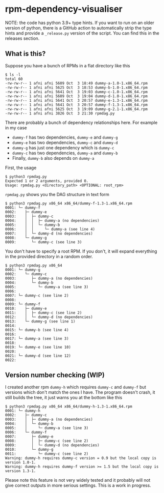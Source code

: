 # rpm-dependency-visualiser

NOTE: the code has python 3.9+ type hints. If you want to run on an older version of python, there is a GitHub action to automatically strip the type hints and provide a `_release.py` version of the script. You can find this in the releases section.

## What is this?

Suppose you have a bunch of RPMs in a flat directory like this

```
$ ls -l
total 60
-rw-rw-r-- 1 afni afni 5609 Oct  3 18:49 dummy-a-1.0-1.x86_64.rpm
-rw-rw-r-- 1 afni afni 5625 Oct  3 18:53 dummy-b-1.0-1.x86_64.rpm
-rw-rw-r-- 1 afni afni 5641 Oct  3 19:03 dummy-c-1.0-1.x86_64.rpm
-rw-rw-r-- 1 afni afni 5609 Oct  3 19:04 dummy-d-1.0-1.x86_64.rpm
-rw-rw-r-- 1 afni afni 5641 Oct  3 20:57 dummy-e-1.3-1.x86_64.rpm
-rw-rw-r-- 1 afni afni 5641 Oct  3 20:57 dummy-f-1.3-1.x86_64.rpm
-rw-rw-r-- 1 afni afni 5625 Oct  3 19:09 dummy-g-2.1-1.x86_64.rpm
-rw-rw-r-- 1 afni afni 3826 Oct  3 21:30 rpmdag.py
```

There are probably a bunch of dependency relationships here. For example in my case
- `dummy-f` has two dependencies, `dummy-e` and `dummy-g`
- `dummy-e` has two dependencies, `dummy-c` and `dummy-d`
- `dummy-g` has just one dependency which is `dummy-c`
- `dummy-c` has two dependencies, `dummy-a` and `dummy-b`
- Finally, `dummy-b` also depends on `dummy-a`

First, the usage

```
$ python3 rpmdag.py
Expected 1 or 2 arguments, provided 0.
Usage: rpmdag.py <directory_path> <OPTIONAL: root_rpm>
```

`rpmdag.py` shows you the DAG structure in text form

```
$ python3 rpmdag.py x86_64 x86_64/dummy-f-1.3-1.x86_64.rpm
0001: └─ dummy-f
0002:    ├─ dummy-e
0003:    │  ├─ dummy-c
0004:    │  │  ├─ dummy-a (no dependencies)
0005:    │  │  └─ dummy-b
0006:    │  │     └─ dummy-a (see line 4)
0007:    │  └─ dummy-d (no dependencies)
0008:    └─ dummy-g
0009:       └─ dummy-c (see line 3)
```

You don't have to specify a root RPM. If you don't, it will expand everything in the provided
directory in a random order.

```
$ python3 rpmdag.py x86_64
0001: └─ dummy-g
0002:    └─ dummy-c
0003:       ├─ dummy-a (no dependencies)
0004:       └─ dummy-b
0005:          └─ dummy-a (see line 3)
0006:
0007: └─ dummy-c (see line 2)
0008:
0009: └─ dummy-f
0010:    ├─ dummy-e
0011:    │  ├─ dummy-c (see line 2)
0012:    │  └─ dummy-d (no dependencies)
0013:    └─ dummy-g (see line 1)
0014:
0015: └─ dummy-b (see line 4)
0016:
0017: └─ dummy-a (see line 3)
0018:
0019: └─ dummy-e (see line 10)
0020:
0021: └─ dummy-d (see line 12)
0022:
```

## Version number checking (WIP)

I created another rpm `dummy-h` which requires `dummy-c` and `dummy-f` but versions which don't
match the ones I have. The program doesn't crash, it still builds the tree, it just warns
you at the bottom like this

```
$ python3 rpmdag.py x86_64 x86_64/dummy-h-1.3-1.x86_64.rpm
0001: └─ dummy-h
0002:    ├─ dummy-c
0003:    │  ├─ dummy-a (no dependencies)
0004:    │  └─ dummy-b
0005:    │     └─ dummy-a (see line 3)
0006:    └─ dummy-f
0007:       ├─ dummy-e
0008:       │  ├─ dummy-c (see line 2)
0009:       │  └─ dummy-d (no dependencies)
0010:       └─ dummy-g
0011:          └─ dummy-c (see line 2)
Warning: dummy-h requires dummy-c version = 0.9 but the local copy is version 1.0-1.
Warning: dummy-h requires dummy-f version >= 1.5 but the local copy is version 1.3-1.
```

Please note this feature is not very widely tested and it probably will not give correct outputs
in more serious settings. This is a work in progress.
